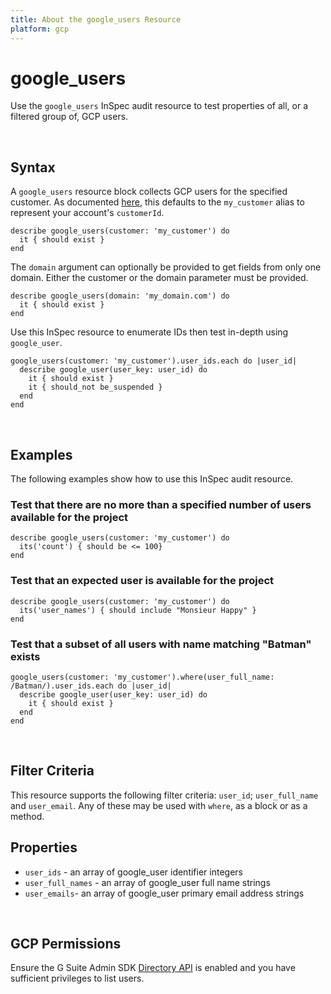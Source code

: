 ```yaml
---
title: About the google_users Resource
platform: gcp
---
```


# google\_users

Use the `google_users` InSpec audit resource to test properties of all, or a filtered group of, GCP users.

<br>

## Syntax

A `google_users` resource block collects GCP users for the specified customer.  As documented [here](https://developers.google.com/admin-sdk/directory/v1/reference/users/list), this defaults to the `my_customer` alias to represent your account's `customerId`.

    describe google_users(customer: 'my_customer') do
      it { should exist }
    end

The `domain` argument can optionally be provided to get fields from only one domain. Either the customer or the domain parameter must be provided. 

    describe google_users(domain: 'my_domain.com') do
      it { should exist }
    end

Use this InSpec resource to enumerate IDs then test in-depth using `google_user`.

    google_users(customer: 'my_customer').user_ids.each do |user_id|
      describe google_user(user_key: user_id) do
        it { should exist }
        it { should_not be_suspended }
      end
    end

<br>

## Examples

The following examples show how to use this InSpec audit resource.

### Test that there are no more than a specified number of users available for the project

    describe google_users(customer: 'my_customer') do
      its('count') { should be <= 100}
    end

### Test that an expected user is available for the project

    describe google_users(customer: 'my_customer') do
      its('user_names') { should include "Monsieur Happy" }
    end

### Test that a subset of all users with name matching "Batman" exists

    google_users(customer: 'my_customer').where(user_full_name: /Batman/).user_ids.each do |user_id|
      describe google_user(user_key: user_id) do
        it { should exist }
      end
    end
    
<br>

## Filter Criteria

This resource supports the following filter criteria:  `user_id`; `user_full_name` and `user_email`. Any of these may be used with `where`, as a block or as a method.

## Properties

*  `user_ids` - an array of google_user identifier integers
*  `user_full_names` - an array of google_user full name strings
*  `user_emails`- an array of google_user primary email address strings

<br>


## GCP Permissions

Ensure the G Suite Admin SDK [Directory API](https://developers.google.com/admin-sdk/directory/) is enabled and you have sufficient privileges to list users.